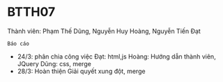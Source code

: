 # BTTH07
Thành viên: Phạm Thế Dũng, Nguyễn Huy Hoàng, Nguyễn Tiến Đạt

    Báo cáo
- 24/3: phân chia công việc
    Đạt: html,js
    Hoàng: Hướng dẫn thành viên, JQuery
    Dũng: css, merge
- 28/3: Hoàn thiện
    Giải quyết xung đột, merge
